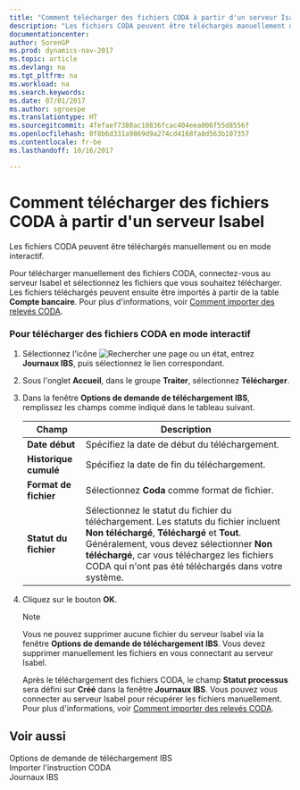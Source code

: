 ```yaml
---
title: "Comment télécharger des fichiers CODA à partir d'un serveur Isabel"
description: "Les fichiers CODA peuvent être téléchargés manuellement ou en mode interactif."
documentationcenter: 
author: SorenGP
ms.prod: dynamics-nav-2017
ms.topic: article
ms.devlang: na
ms.tgt_pltfrm: na
ms.workload: na
ms.search.keywords: 
ms.date: 07/01/2017
ms.author: sgroespe
ms.translationtype: HT
ms.sourcegitcommit: 4fefaef7380ac10836fcac404eea006f55d8556f
ms.openlocfilehash: 0f8b6d331a9869d9a274cd4168fa8d563b107357
ms.contentlocale: fr-be
ms.lasthandoff: 10/16/2017

---
```

# <a name="how-to-download-coda-files-from-an-isabel-server"></a>Comment télécharger des fichiers CODA à partir d'un serveur Isabel
Les fichiers CODA peuvent être téléchargés manuellement ou en mode interactif.  
  
 Pour télécharger manuellement des fichiers CODA, connectez-vous au serveur Isabel et sélectionnez les fichiers que vous souhaitez télécharger. Les fichiers téléchargés peuvent ensuite être importés à partir de la table **Compte bancaire**. Pour plus d'informations, voir [Comment importer des relevés CODA](how-to-import-coda-statements.md).  
  
### <a name="to-download-coda-files-in-attended-mode"></a>Pour télécharger des fichiers CODA en mode interactif  
  
1.  Sélectionnez l'icône ![Rechercher une page ou un état](media/ui-search/search_small.png "icône Rechercher une page ou un état"), entrez **Journaux IBS**, puis sélectionnez le lien correspondant.  
  
2.  Sous l'onglet **Accueil**, dans le groupe **Traiter**, sélectionnez **Télécharger**.  
  
3.  Dans la fenêtre **Options de demande de téléchargement IBS**, remplissez les champs comme indiqué dans le tableau suivant.  
  
    |Champ|Description|  
    |---------------------------------|---------------------------------------|  
    |**Date début**|Spécifiez la date de début du téléchargement.|  
    |**Historique cumulé**|Spécifiez la date de fin du téléchargement.|  
    |**Format de fichier**|Sélectionnez **Coda** comme format de fichier.|  
    |**Statut du fichier**|Sélectionnez le statut du fichier du téléchargement. Les statuts du fichier incluent **Non téléchargé**, **Téléchargé** et **Tout**. Généralement, vous devez sélectionner **Non téléchargé**, car vous téléchargez les fichiers CODA qui n'ont pas été téléchargés dans votre système.|  
  
4.  Cliquez sur le bouton **OK**.  
  
    > [!NOTE]  
    >  Vous ne pouvez supprimer aucune fichier du serveur Isabel via la fenêtre **Options de demande de téléchargement IBS**. Vous devez supprimer manuellement les fichiers en vous connectant au serveur Isabel.  
  
     Après le téléchargement des fichiers CODA, le champ **Statut processus** sera défini sur **Créé** dans la fenêtre **Journaux IBS**. Vous pouvez vous connecter au serveur Isabel pour récupérer les fichiers manuellement. Pour plus d'informations, voir [Comment importer des relevés CODA](how-to-import-coda-statements.md).  
  
## <a name="see-also"></a>Voir aussi  
 Options de demande de téléchargement IBS   
 Importer l'instruction CODA   
 Journaux IBS
